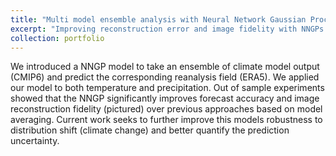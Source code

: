 ```yaml
---
title: "Multi model ensemble analysis with Neural Network Gaussian Processes"
excerpt: "Improving reconstruction error and image fidelity with NNGPs  <br/><img src='/images/nngp/predictionVisualization2.png'>"
collection: portfolio
---
```



We introduced a NNGP model to take an ensemble of climate model output (CMIP6) and predict the corresponding reanalysis field (ERA5). We applied our model to both temperature and precipitation. Out of sample experiments showed that the NNGP significantly improves forecast accuracy and image reconstruction fidelity (pictured) over previous approaches based on model averaging. Current work seeks to further improve this models robustness to distribution shift (climate change) and better quantify the prediction uncertainty.
